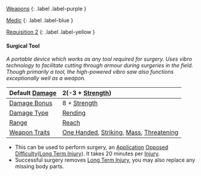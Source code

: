 
[Weapons](Game/Weapons-List)
{: .label .label-purple }

[Medic](Game/Medic)
{: .label .label-blue }

[Requisition 2](Game/Deployment#Requisition)
{: .label .label-yellow }
#### Surgical Tool
*A portable device which works as any tool required for surgery. Uses vibro technology to facilitate cutting through armour during surgeries in the field. Though primarily a tool, the high-powered vibro saw also functions exceptionally well as a weapon.*

| Default [Damage](Core/Weapons#Calculating%20Damage) | 2(-3 + [Strength](Game/Core/Strength))                                                                                                                          |
| :-------------------------------------------------- | :-------------------------------------------------------------------------------------------------------------------------------------------------------------- |
| [Damage Bonus](Game/Core/Weapons#Damage%20Bonus)    | 8 + [Strength](Game/Core/Strength)                                                                                                                              |
| [Damage Type](Core/Weapons#Damage%20Type)           | [Rending](Game/Core/Injury#Rending)                                                                                                                             |
| [Range](Core/Weapons#Range)                         | [Reach](Game/Core/Movement#Reach)                                                                                                                               |
| [Weapon Traits](Core/Weapon-Traits)                 | [One Handed](Game/Core/Blocks/One-Handed), [Striking](Game/Core/Blocks/Striking), [Mass](Game/Core/Blocks/Mass), [Threatening](Game/Core/Blocks/Threatening) |

* This can be used to perform surgery, an [Application](Game/Core/Intelligence#Application) [Opposed Difficulty](Game/Core/Skills#Opposed%20Difficulty)([Long Term Injury](Game/Core/Effects#Long%20Term%20Injury)). It takes 20 minutes per [Injury](Game/Core/Injury).
* Successful surgery removes [Long Term Injury](Game/Core/Effects#Long%20Term%20Injury), you may also replace any missing body parts.

